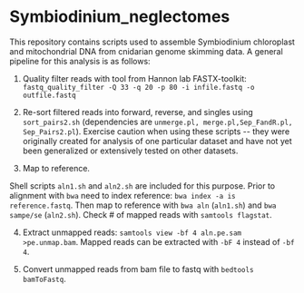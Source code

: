 # Symbiodinium_neglectomes

This repository contains scripts used to assemble Symbiodinium chloroplast and mitochondrial DNA from cnidarian genome skimming data.  A general pipeline for this analysis is as follows:

1. Quality filter reads with tool from Hannon lab FASTX-toolkit:
  ```fastq_quality_filter -Q 33 -q 20 -p 80 -i infile.fastq -o outfile.fastq```
  
2. Re-sort filtered reads into forward, reverse, and singles using `sort_pairs2.sh` (dependencies are `unmerge.pl, merge.pl,Sep_FandR.pl, Sep_Pairs2.pl`).  Exercise caution when using these scripts -- they were originally created for analysis of one particular dataset and have not yet been generalized or extensively tested on other datasets.

3. Map to reference.  

  Shell scripts `aln1.sh` and `aln2.sh` are included for this purpose.  Prior to alignment with `bwa` need to index reference: ```bwa index -a is reference.fastq```. Then map to reference with `bwa aln` (`aln1.sh`) and `bwa sampe/se` (`aln2.sh`).  Check # of mapped reads with `samtools flagstat`.

4. Extract unmapped reads: `samtools view -bf 4 aln.pe.sam >pe.unmap.bam`.  Mapped reads can be extracted with `-bF 4` instead of `-bf 4`.

5. Convert unmapped reads from bam file to fastq with `bedtools bamToFastq`.
